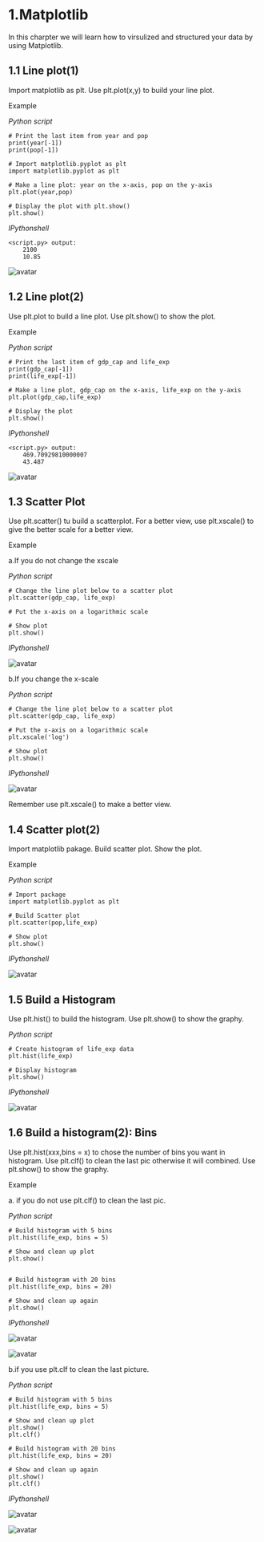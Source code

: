 1.Matplotlib
===
In this charpter we will learn how to virsulized and structured your data by using Matplotlib.

1.1 Line plot(1)
---

Import matplotlib as plt.
Use plt.plot(x,y) to build your line plot.

Example

*Python script*
```
# Print the last item from year and pop
print(year[-1])
print(pop[-1])

# Import matplotlib.pyplot as plt
import matplotlib.pyplot as plt

# Make a line plot: year on the x-axis, pop on the y-axis
plt.plot(year,pop)

# Display the plot with plt.show()
plt.show()
```

*IPythonshell*
```
<script.py> output:
    2100
    10.85
```
![avatar](https://thumbnail0.baidupcs.com/thumbnail/52ff4f03db36bd0b7ba1372705dd6f7f?fid=3730888783-250528-810682798080087&time=1555056000&rt=sh&sign=FDTAER-DCb740ccc5511e5e8fedcff06b081203-1X35tXFNlU51WY0p35j7mwQd25U%3D&expires=8h&chkv=0&chkbd=0&chkpc=&dp-logid=2358779941931119917&dp-callid=0&size=c710_u400&quality=100&vuk=-&ft=video)


1.2 Line plot(2)
---

Use plt.plot to build a line plot.
Use plt.show() to show the plot.

Example 

*Python script*
```
# Print the last item of gdp_cap and life_exp
print(gdp_cap[-1])
print(life_exp[-1])

# Make a line plot, gdp_cap on the x-axis, life_exp on the y-axis
plt.plot(gdp_cap,life_exp)

# Display the plot
plt.show()
```

*IPythonshell*
```
<script.py> output:
    469.70929810000007
    43.487
```
![avatar](https://thumbnail0.baidupcs.com/thumbnail/f286a2ee8abbf3fded76937cc3a40b2e?fid=3730888783-250528-929140149197988&time=1555056000&rt=sh&sign=FDTAER-DCb740ccc5511e5e8fedcff06b081203-zeGhiB0g5xPdpZlF9blTCOSKPrQ%3D&expires=8h&chkv=0&chkbd=0&chkpc=&dp-logid=2358847365947123499&dp-callid=0&size=c710_u400&quality=100&vuk=-&ft=video)

1.3 Scatter Plot
---

Use plt.scatter() tu build a scatterplot.
For a better view, use plt.xscale() to give the better scale for a better view.

Example

a.If you do not change the xscale

*Python script*
```
# Change the line plot below to a scatter plot
plt.scatter(gdp_cap, life_exp)

# Put the x-axis on a logarithmic scale

# Show plot
plt.show()
```

*IPythonshell*

![avatar](https://thumbnail0.baidupcs.com/thumbnail/f41f0439c3f0378d8f4310b3dc16ab2c?fid=3730888783-250528-312668319005379&time=1555059600&rt=sh&sign=FDTAER-DCb740ccc5511e5e8fedcff06b081203-seVZeQMWJeAyaafSj06az36VxH0%3D&expires=8h&chkv=0&chkbd=0&chkpc=&dp-logid=2358965791052885975&dp-callid=0&size=c710_u400&quality=100&vuk=-&ft=video)

b.If you change the x-scale

*Python script*
```
# Change the line plot below to a scatter plot
plt.scatter(gdp_cap, life_exp)

# Put the x-axis on a logarithmic scale
plt.xscale('log')

# Show plot
plt.show()
```

*IPythonshell*

![avatar](https://thumbnail0.baidupcs.com/thumbnail/4cfdc5ec2a29b9d666d3b42a8b30f055?fid=3730888783-250528-1013308925970959&time=1555059600&rt=sh&sign=FDTAER-DCb740ccc5511e5e8fedcff06b081203-3WI6kkbbD73vw9i2QRD7vMQQmTQ%3D&expires=8h&chkv=0&chkbd=0&chkpc=&dp-logid=2358988343900205191&dp-callid=0&size=c710_u400&quality=100&vuk=-&ft=video)

Remember use plt.xscale() to make a better view.


1.4 Scatter plot(2)
---

Import matplotlib pakage.
Build scatter plot.
Show the plot.

Example

*Python script*
```
# Import package
import matplotlib.pyplot as plt

# Build Scatter plot
plt.scatter(pop,life_exp)

# Show plot
plt.show()
```

*IPythonshell*

![avatar](https://thumbnail0.baidupcs.com/thumbnail/4cfdc5ec2a29b9d666d3b42a8b30f055?fid=3730888783-250528-1013308925970959&time=1555059600&rt=sh&sign=FDTAER-DCb740ccc5511e5e8fedcff06b081203-3WI6kkbbD73vw9i2QRD7vMQQmTQ%3D&expires=8h&chkv=0&chkbd=0&chkpc=&dp-logid=2359057980934801264&dp-callid=0&size=c710_u400&quality=100&vuk=-&ft=video)


1.5 Build a Histogram
---

Use plt.hist() to build the histogram.
Use plt.show() to show the graphy.

*Python script*
```
# Create histogram of life_exp data
plt.hist(life_exp)

# Display histogram
plt.show()
```

*IPythonshell*

![avatar](https://thumbnail0.baidupcs.com/thumbnail/6328fbc25a4b1138e868772edaa374b4?fid=3730888783-250528-281165338367391&time=1555059600&rt=sh&sign=FDTAER-DCb740ccc5511e5e8fedcff06b081203-fScFS8aAUPd9iY1NBS5sysMGa%2FE%3D&expires=8h&chkv=0&chkbd=0&chkpc=&dp-logid=2359182222224099652&dp-callid=0&size=c710_u400&quality=100&vuk=-&ft=video)

1.6 Build a histogram(2): Bins
---

Use plt.hist(xxx,bins = x) to chose the number of bins you want in histogram.
Use plt.clf() to clean the last pic otherwise it will combined.
Use plt.show() to show the graphy.

Example

a. if you do not use plt.clf() to clean the last pic.

*Python script*
```
# Build histogram with 5 bins
plt.hist(life_exp, bins = 5)

# Show and clean up plot
plt.show()


# Build histogram with 20 bins
plt.hist(life_exp, bins = 20)

# Show and clean up again
plt.show()
```

*IPythonshell*

![avatar](https://thumbnail0.baidupcs.com/thumbnail/4d07dd2414ebe6b8cd07c78836c1c6d2?fid=3730888783-250528-275116827184735&time=1555059600&rt=sh&sign=FDTAER-DCb740ccc5511e5e8fedcff06b081203-PmA7z5FwdRY1JTMAX5Nj%2BqtlHqo%3D&expires=8h&chkv=0&chkbd=0&chkpc=&dp-logid=2359287451383994724&dp-callid=0&size=c710_u400&quality=100&vuk=-&ft=video)

![avatar](https://thumbnail0.baidupcs.com/thumbnail/2a20e92ad2c29815ea51a171452028cb?fid=3730888783-250528-222187959145345&time=1555059600&rt=sh&sign=FDTAER-DCb740ccc5511e5e8fedcff06b081203-SY1laNpUJlT0n1YcvOrIfWGGO1Q%3D&expires=8h&chkv=0&chkbd=0&chkpc=&dp-logid=2359320513403493981&dp-callid=0&size=c710_u400&quality=100&vuk=-&ft=video)

b.if you use plt.clf to clean the last picture.

*Python script*
```
# Build histogram with 5 bins
plt.hist(life_exp, bins = 5)

# Show and clean up plot
plt.show()
plt.clf()

# Build histogram with 20 bins
plt.hist(life_exp, bins = 20)

# Show and clean up again
plt.show()
plt.clf()
```

*IPythonshell*

![avatar](https://thumbnail0.baidupcs.com/thumbnail/4d07dd2414ebe6b8cd07c78836c1c6d2?fid=3730888783-250528-275116827184735&time=1555059600&rt=sh&sign=FDTAER-DCb740ccc5511e5e8fedcff06b081203-PmA7z5FwdRY1JTMAX5Nj%2BqtlHqo%3D&expires=8h&chkv=0&chkbd=0&chkpc=&dp-logid=2359287451383994724&dp-callid=0&size=c710_u400&quality=100&vuk=-&ft=video)

![avatar](https://thumbnail0.baidupcs.com/thumbnail/d6d867be56df44e89583c18ecaec92a0?fid=3730888783-250528-639985530350509&time=1555059600&rt=sh&sign=FDTAER-DCb740ccc5511e5e8fedcff06b081203-eIsTGHORsULhdxNOC%2FizkdTFyyw%3D&expires=8h&chkv=0&chkbd=0&chkpc=&dp-logid=2359298981216199442&dp-callid=0&size=c710_u400&quality=100&vuk=-&ft=video)
